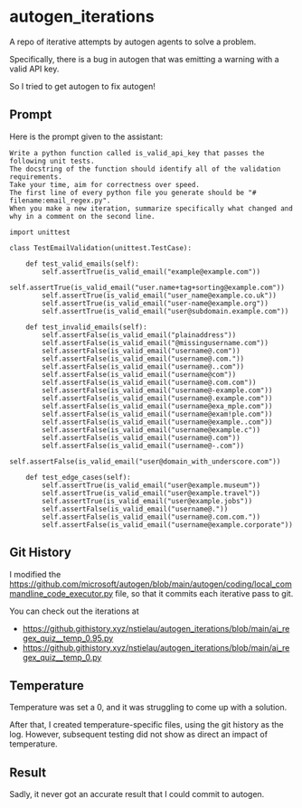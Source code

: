 # autogen_iterations
A repo of iterative attempts by autogen agents to solve a problem.

Specifically, there is a bug in autogen that was emitting a warning with a valid API key.

So I tried to get autogen to fix autogen!

## Prompt

Here is the prompt given to the assistant:

```
Write a python function called is_valid_api_key that passes the following unit tests.
The docstring of the function should identify all of the validation requirements.
Take your time, aim for correctness over speed.
The first line of every python file you generate should be "# filename:email_regex.py".
When you make a new iteration, summarize specifically what changed and why in a comment on the second line.

import unittest

class TestEmailValidation(unittest.TestCase):
    
    def test_valid_emails(self):
        self.assertTrue(is_valid_email("example@example.com"))
        self.assertTrue(is_valid_email("user.name+tag+sorting@example.com"))
        self.assertTrue(is_valid_email("user_name@example.co.uk"))
        self.assertTrue(is_valid_email("user-name@example.org"))
        self.assertTrue(is_valid_email("user@subdomain.example.com"))
    
    def test_invalid_emails(self):
        self.assertFalse(is_valid_email("plainaddress"))
        self.assertFalse(is_valid_email("@missingusername.com"))
        self.assertFalse(is_valid_email("username@.com"))
        self.assertFalse(is_valid_email("username@.com."))
        self.assertFalse(is_valid_email("username@..com"))
        self.assertFalse(is_valid_email("username@com"))
        self.assertFalse(is_valid_email("username@.com.com"))
        self.assertFalse(is_valid_email("username@-example.com"))
        self.assertFalse(is_valid_email("username@.example.com"))
        self.assertFalse(is_valid_email("username@exa_mple.com"))
        self.assertFalse(is_valid_email("username@exam!ple.com"))
        self.assertFalse(is_valid_email("username@example..com"))
        self.assertFalse(is_valid_email("username@example.c"))
        self.assertFalse(is_valid_email("username@.com"))
        self.assertFalse(is_valid_email("username@-.com"))
        self.assertFalse(is_valid_email("user@domain_with_underscore.com"))

    def test_edge_cases(self):
        self.assertTrue(is_valid_email("user@example.museum"))
        self.assertTrue(is_valid_email("user@example.travel"))
        self.assertTrue(is_valid_email("user@example.jobs"))
        self.assertFalse(is_valid_email("username@."))
        self.assertFalse(is_valid_email("username@.com.com."))
        self.assertFalse(is_valid_email("username@example.corporate"))
```

## Git History

I modified the https://github.com/microsoft/autogen/blob/main/autogen/coding/local_commandline_code_executor.py file, so that it commits each iterative pass to git.

You can check out the iterations at 

* https://github.githistory.xyz/nstielau/autogen_iterations/blob/main/ai_regex_quiz__temp_0.95.py
* https://github.githistory.xyz/nstielau/autogen_iterations/blob/main/ai_regex_quiz__temp_0.py


## Temperature

Temperature was set a 0, and it was struggling to come up with a solution.

After that, I created temperature-specific files, using the git history as the log.  However, subsequent testing did not show as direct an impact of temperature.

## Result

Sadly, it never got an accurate result that I could commit to autogen. 